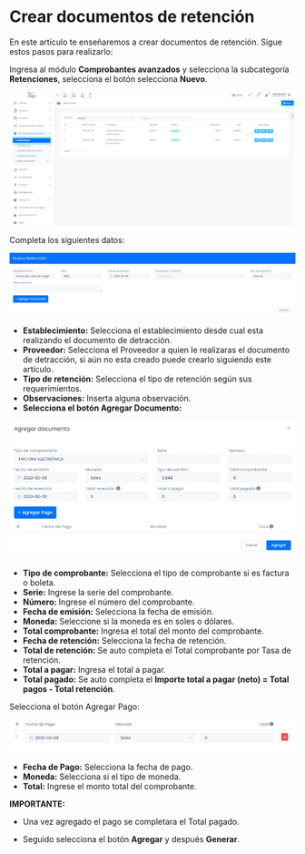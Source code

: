 # Crear documentos de retención

En este artículo te enseñaremos a crear documentos de retención. Sigue estos pasos para realizarlo:

Ingresa al módulo **Comprobantes avanzados** y selecciona la subcategoría **Retenciones**, selecciona el botón selecciona **Nuevo**.

![Alt text](img/Preguntafrecuente22.jpg)

Completa los siguientes datos:

![Alt text](img/Preguntafrecuente23.jpg)

- **Establecimiento:** Selecciona el establecimiento desde cual esta realizando el documento de detracción.
- **Proveedor:** Selecciona el Proveedor a quien le realizaras el documento de detracción, si aún no esta creado puede crearlo siguiendo este artículo.
- **Tipo de retención:** Selecciona el tipo de retención según sus requerimientos.
- **Observaciones:** Inserta alguna observación.
- **Selecciona el botón Agregar Documento:**

![Alt text](img/Preguntafrecuente24.jpg)

- **Tipo de comprobante:** Selecciona el tipo de comprobante si es factura o boleta.
- **Serie:** Ingrese la serie del comprobante.
- **Número:** Ingrese el número del comprobante.
- **Fecha de emisión:** Selecciona la fecha de emisión.
- **Moneda:** Seleccione si la moneda es en soles o dólares.
- **Total comprobante:** Ingresa el total del monto del comprobante.
- **Fecha de retención:** Selecciona la fecha de retención.
- **Total de retención:** Se auto completa el Total comprobante por Tasa de retención.
- **Total a pagar:** Ingresa el total a pagar.
- **Total pagado:** Se auto completa el **Importe total a pagar (neto) = Total pagos - Total retención**.

Selecciona el botón Agregar Pago:

![Alt text](img/Preguntafrecuente25.jpg)

- **Fecha de Pago:** Selecciona la fecha de pago.
- **Moneda:** Selecciona si el tipo de moneda.
- **Total:** Ingrese el monto total del comprobante.

**IMPORTANTE:**
* Una vez agregado el pago se completara el Total pagado.

* Seguido selecciona el botón **Agregar** y después **Generar**.
